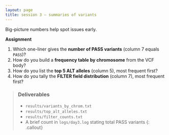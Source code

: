 ```yaml
---
layout: page
title: session 3 — summaries of variants 
---
```


Big-picture numbers help spot issues early.

**Assignment**
1. Which one-liner gives the **number of PASS variants** (column 7 equals `PASS`)?
2. How do you build a **frequency table by chromosome** from the VCF body?
3. How do you list the **top 5 ALT alleles** (column 5), most frequent first?
4. How do you tally the **FILTER field distribution** (column 7), most frequent first?

> ### Deliverables
> - `results/variants_by_chrom.txt`  
> - `results/top_alt_alleles.txt`  
> - `results/filter_counts.txt`  
> - A brief count in `logs/day3.log` stating total PASS variants
{: .callout}

